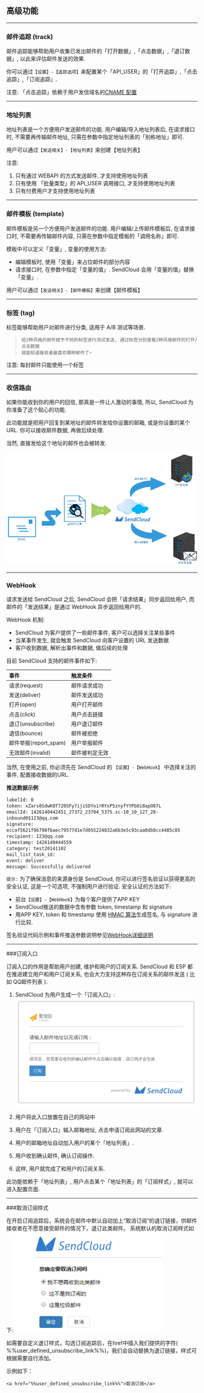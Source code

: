 ## 高级功能
    
- - -
### 邮件追踪 (track)

邮件追踪能够帮助用户收集已发出邮件的「打开数据」,「点击数据」,「退订数据」, 以此来评估邮件发送的效果.

你可以通过`【设置】-【追踪选项】`来配置某个「API_USER」的「打开追踪」,「点击追踪」,「订阅追踪」.

注意: 「点击追踪」依赖于用户发信域名的[CNAME 配置](#jump_cname)
    
- - -
    
### 地址列表

地址列表是一个方便用户发送邮件的功能. 用户编辑/导入地址列表后, 在请求接口时, 不需要再传输邮件地址, 只需在参数中指定地址列表的「别称地址」即可.

用户可以通过`【发送相关】-【地址列表】`来创建【地址列表】

注意: 

1. 只有通过 WEBAPI 的方式发送邮件, 才支持使用地址列表
2. 只有使用 「批量类型」的 API_USER 调用接口, 才支持使用地址列表
3. 只有付费用户才支持使用地址列表
      
- - -
    
### 邮件模板 (template)

邮件模板是另一个方便用户发送邮件的功能. 用户编辑/上传邮件模板后, 在请求接口时, 不需要再传输邮件内容, 只需在参数中指定模板的「调用名称」即可.

模板中可以定义「变量」, 变量的使用方法:

* 编辑模板时, 使用「变量」来占位邮件的部分内容
* 请求接口时, 在参数中指定「变量的值」. SendCloud 会用「变量的值」替换「变量」.

用户可以通过`【发送相关】-【邮件模板】`来创建【邮件模板】
     
- - -
    
### 标签 (tag)

标签能够帮助用户对邮件进行分类, 适用于 A/B 测试等场景.

>     给2种风格的邮件赋予不同的标签进行测试发送, 通过标签分别查看2种风格邮件的打开/点击数据
>     就能知道接收者最喜欢哪种邮件了~

注意: 每封邮件只能使用一个标签

- - -
    
### 收信路由 

如果你能收到你的用户的回信, 那真是一件让人激动的事情, 所以, SendCloud 为你准备了这个贴心的功能.

此功能就是把用户回复到某地址的邮件转发给你设置的邮箱, 或是你设置的某个URL. 你可以接收邮件数据, 再做后续处理.

当然, 直接发给这个地址的邮件也会被转发.

![pic](../resources/mx.png)
     
- - -
    
### WebHook

请求发送给 SendCloud 之后, SendCloud 会把「请求结果」同步返回给用户, 而邮件的「发送结果」是通过 WebHook 异步返回给用户的.

WebHook 机制:

* SendCloud 为客户提供了一些邮件事件, 客户可以选择关注某些事件
* 当某事件发生, 就会触发 SendCloud 向客户设置的 URL 发送数据
* 客户收到数据, 解析出事件和数据, 做后续的处理
    
       
目前 SendCloud 支持的邮件事件如下:
     
|事件                 |触发条件         |
|:--------------------|:--------------- |
|请求(request)        |邮件请求成功     |
|发送(deliver)        |邮件发送成功     |
|打开(open)           |用户打开邮件     |
|点击(click)          |用户点击链接     |
|退订(unsubscribe)    |用户退订邮件     |
|退信(bounce)         |邮件被拒绝       |
|邮件举报(report_spam)|用户举报邮件     |
|无效邮件(invalid)    |邮件被判定无效   |

当然, 在使用之前, 你必须先在 SendCloud 的 `【设置】-【WebHook】` 中选择关注的事件, 配置接收数据的URL.

**推送数据示例**
```
labelId: 0
token: xZars0SdwK8T720SFy7ijiSDYo1rRYsP5znyfYYPbOi8apO87L
emailId: 1426140442451_27372_23704_5375.sc-10_10_127_28-inbound0$123@qq.com
signature: eccaf5621f9b798fbaec79577d1e7d055224832a6b3e5c93caa0db8cc4485c85
recipient: 123@qq.com
timestamp: 1426140444559
category: test20141102
mail_list_task_id:
event: deliver
message: Successfully delivered
```
    
`提示:`  为了确保消息的来源身份是 SendCloud,  你可以进行签名验证以获得更高的安全认证, 这是一个可选项, 不强制用户进行验证. 安全认证的方法如下:
    
* 前台`【设置】-【WebHook】`为每个客户提供了APP KEY
* SendCloud推送的数据中含有参数 token, timestamp 和 signature
* 用APP KEY, token 和 timestamp 使用 [HMAC 算法](http://baike.baidu.com/link?url=4eD963Bw1nM61ZiRkXBNXAWTeIMKHwQULuNDQOR8tweyrR6V7Yk7E-f-UowA-21OOSsaaq2zJ8j1Yngeh6c2EK)生成签名, 与 signature 进行比较.
     
签名验证代码示例和事件推送参数说明参见[WebHook详细说明](../email/webhook.md)     
    
- - - 
   
###订阅入口

订阅入口的作用是帮助用户创建, 维护和用户的订阅关系.
SendCloud 和 ESP 都在推进建立用户和用户订阅关系, 也会大力支持这种存在订阅关系的邮件发送 ( 比如 QQ邮件列表 ).
    
1. SendCloud 为用户生成一个「订阅入口」:
![pic](../resources/subscribe_dingyue.png)
    
2. 用户将此入口放置在自己的网站中
    
3. 用户在「订阅入口」输入邮箱地址, 点击申请订阅此网站的文章.
    
4. 用户的邮箱地址自动加入用户的某个「地址列表」.
    
5. 用户收到确认邮件, 确认订阅操作.
    
6. 这样, 用户就完成了和用户的订阅关系.    
    
此功能依赖于「地址列表」, 用户点击某个「地址列表」的「订阅样式」, 就可以进入配置页面.
    
- - -

###取消订阅样式
    
在开启订阅追踪后，系统会在邮件中默认自动加上“取消订阅”的退订链接，供邮件接收者在不愿意接受邮件的情况下，退订此类邮件。
系统默认的取消订阅样式如下:
![pic](../resources/default_unsubscribe.png)

如需要自定义退订样式，勾选订阅追踪后，在href中插入我们提供的字符( %%user_defined_unsubscribe_link%%)，我们会自动替换为退订链接，样式可根据需要自行添加。

示例如下：
```
<a href="%%user_defined_unsubscribe_link%%">取消订阅</a>
```
